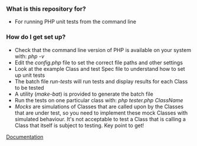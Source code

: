 ### What is this repository for? ###

* For running PHP unit tests from the command line

### How do I get set up? ###

* Check that the command line version of PHP is available on your system with: *php -v*
* Edit the *config.php* file to set the correct file paths and other settings
* Look at the example Class and test Spec file to understand how to set up unit tests
* The batch file *run-tests* will run tests and display results for each Class to be tested
* A utility (*make-bat*) is provided to generate the batch file
* Run the tests on one particular class with: *php tester.php ClassName*
* *Mocks* are simulations of Classes that are called upon by the Classes that are under test, so you need to implement these mock Classes with simulated behaviour. It's not acceptable to test a Class that is calling a Class that itself is subject to testing. Key point to get!

[Documentation](https://backendcoder.com/easy-testing-of-php)